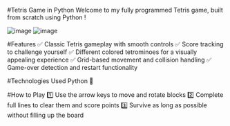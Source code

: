 #Tetris Game in Python
Welcome to my fully programmed Tetris game, built from scratch using Python !

![image](https://github.com/user-attachments/assets/0f188565-7d58-4689-a2ef-1b4e5effc945)
![image](https://github.com/user-attachments/assets/0f033148-53b6-4f62-9bdd-40e0c63f948b)

#Features
✅ Classic Tetris gameplay with smooth controls
✅ Score tracking to challenge yourself
✅ Different colored tetrominoes for a visually appealing experience
✅ Grid-based movement and collision handling
✅ Game-over detection and restart functionality

#Technologies Used
Python 🐍

#How to Play
1️⃣ Use the arrow keys to move and rotate blocks
2️⃣ Complete full lines to clear them and score points
3️⃣ Survive as long as possible without filling up the board
